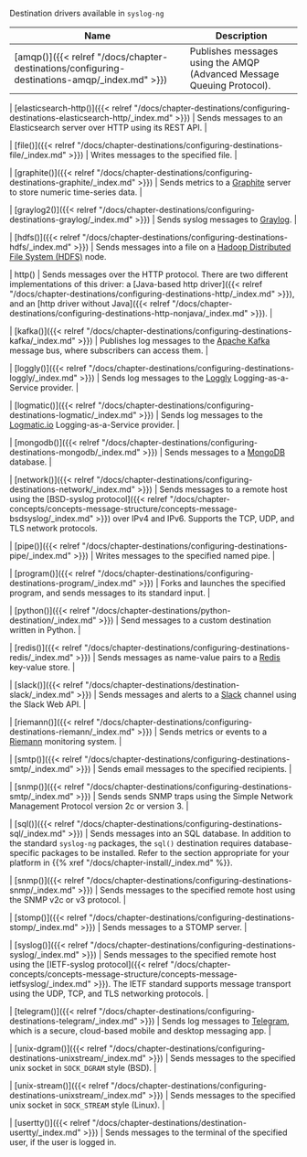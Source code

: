 ---
---
<!-- DISCLAIMER: This file is based on the syslog-ng Open Source Edition documentation https://github.com/balabit/syslog-ng-ose-guides/commit/2f4a52ee61d1ea9ad27cb4f3168b95408fddfdf2 and is used under the terms of The syslog-ng Open Source Edition Documentation License. The file has been modified by Axoflow. -->
Destination drivers available in `syslog-ng`

| Name     | Description                |
|--------------|------------------------|
| [amqp()]({{< relref "/docs/chapter-destinations/configuring-destinations-amqp/_index.md" >}}) | Publishes messages using the AMQP (Advanced Message Queuing Protocol). |

| [elasticsearch-http()]({{< relref "/docs/chapter-destinations/configuring-destinations-elasticsearch-http/_index.md" >}}) | Sends messages to an Elasticsearch server over HTTP using its REST API. |

| [file()]({{< relref "/docs/chapter-destinations/configuring-destinations-file/_index.md" >}}) | Writes messages to the specified file. |

| [graphite()]({{< relref "/docs/chapter-destinations/configuring-destinations-graphite/_index.md" >}}) | Sends metrics to a [Graphite](http://graphite.readthedocs.io/en/latest/index.html) server to store numeric time-series data. |

| [graylog2()]({{< relref "/docs/chapter-destinations/configuring-destinations-graylog/_index.md" >}}) | Sends syslog messages to [Graylog](http://docs.graylog.org). |

| [hdfs()]({{< relref "/docs/chapter-destinations/configuring-destinations-hdfs/_index.md" >}}) | Sends messages into a file on a [Hadoop Distributed File System (HDFS)](http://hadoop.apache.org/) node.

| http() | Sends messages over the HTTP protocol. There are two different implementations of this driver: a [Java-based http driver]({{< relref "/docs/chapter-destinations/configuring-destinations-http/_index.md" >}}), and an [http driver without Java]({{< relref "/docs/chapter-destinations/configuring-destinations-http-nonjava/_index.md" >}}). |

| [kafka()]({{< relref "/docs/chapter-destinations/configuring-destinations-kafka/_index.md" >}}) | Publishes log messages to the [Apache Kafka](http://kafka.apache.org) message bus, where subscribers can access them. |

| [loggly()]({{< relref "/docs/chapter-destinations/configuring-destinations-loggly/_index.md" >}}) | Sends log messages to the [Loggly](https://www.loggly.com/) Logging-as-a-Service provider. |

| [logmatic()]({{< relref "/docs/chapter-destinations/configuring-destinations-logmatic/_index.md" >}}) | Sends log messages to the [Logmatic.io](https://logmatic.io/) Logging-as-a-Service provider. |

| [mongodb()]({{< relref "/docs/chapter-destinations/configuring-destinations-mongodb/_index.md" >}}) | Sends messages to a [MongoDB](https://www.mongodb.com) database. |

| [network()]({{< relref "/docs/chapter-destinations/configuring-destinations-network/_index.md" >}}) | Sends messages to a remote host using the [BSD-syslog protocol]({{< relref "/docs/chapter-concepts/concepts-message-structure/concepts-message-bsdsyslog/_index.md" >}}) over IPv4 and IPv6. Supports the TCP, UDP, and TLS network protocols.

| [pipe()]({{< relref "/docs/chapter-destinations/configuring-destinations-pipe/_index.md" >}}) | Writes messages to the specified named pipe. |

| [program()]({{< relref "/docs/chapter-destinations/configuring-destinations-program/_index.md" >}}) | Forks and launches the specified program, and sends messages to its standard input. |

| [python()]({{< relref "/docs/chapter-destinations/python-destination/_index.md" >}}) | Send messages to a custom destination written in Python. |

| [redis()]({{< relref "/docs/chapter-destinations/configuring-destinations-redis/_index.md" >}}) | Sends messages as name-value pairs to a [Redis](https://redis.io/) key-value store. |

| [slack()]({{< relref "/docs/chapter-destinations/destination-slack/_index.md" >}}) | Sends messages and alerts to a [Slack](https://slack.com/) channel using the Slack Web API. |

| [riemann()]({{< relref "/docs/chapter-destinations/configuring-destinations-riemann/_index.md" >}}) | Sends metrics or events to a [Riemann](http://riemann.io/) monitoring system. |

| [smtp()]({{< relref "/docs/chapter-destinations/configuring-destinations-smtp/_index.md" >}}) | Sends email messages to the specified recipients. |

| [snmp()]({{< relref "/docs/chapter-destinations/configuring-destinations-smtp/_index.md" >}}) | Sends sends SNMP traps using the Simple Network Management Protocol version 2c or version 3. |

| [sql()]({{< relref "/docs/chapter-destinations/configuring-destinations-sql/_index.md" >}}) | Sends messages into an SQL database. In addition to the standard `syslog-ng` packages, the `sql()` destination requires database-specific packages to be installed. Refer to the section appropriate for your platform in {{% xref "/docs/chapter-install/_index.md" %}}.

| [snmp()]({{< relref "/docs/chapter-destinations/configuring-destinations-snmp/_index.md" >}}) | Sends messages to the specified remote host using the SNMP v2c or v3 protocol. |

| [stomp()]({{< relref "/docs/chapter-destinations/configuring-destinations-stomp/_index.md" >}}) | Sends messages to a STOMP server. |

| [syslog()]({{< relref "/docs/chapter-destinations/configuring-destinations-syslog/_index.md" >}}) | Sends messages to the specified remote host using the [IETF-syslog protocol]({{< relref "/docs/chapter-concepts/concepts-message-structure/concepts-message-ietfsyslog/_index.md" >}}). The IETF standard supports message transport using the UDP, TCP, and TLS networking protocols. |

| [telegram()]({{< relref "/docs/chapter-destinations/configuring-destinations-telegram/_index.md" >}}) | Sends log messages to [Telegram](https://core.telegram.org/ "https://core.telegram.org"), which is a secure, cloud-based mobile and desktop messaging app. |

| [unix-dgram()]({{< relref "/docs/chapter-destinations/configuring-destinations-unixstream/_index.md" >}}) | Sends messages to the specified unix socket in `SOCK_DGRAM` style (BSD). |

| [unix-stream()]({{< relref "/docs/chapter-destinations/configuring-destinations-unixstream/_index.md" >}}) | Sends messages to the specified unix socket in `SOCK_STREAM` style (Linux). |

| [usertty()]({{< relref "/docs/chapter-destinations/destination-usertty/_index.md" >}}) | Sends messages to the terminal of the specified user, if the user is logged in.
